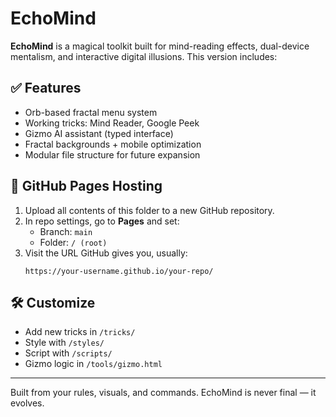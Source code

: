 
# EchoMind

**EchoMind** is a magical toolkit built for mind-reading effects, dual-device mentalism, and interactive digital illusions. This version includes:

## ✅ Features
- Orb-based fractal menu system
- Working tricks: Mind Reader, Google Peek
- Gizmo AI assistant (typed interface)
- Fractal backgrounds + mobile optimization
- Modular file structure for future expansion

## 🚀 GitHub Pages Hosting
1. Upload all contents of this folder to a new GitHub repository.
2. In repo settings, go to **Pages** and set:
   - Branch: `main`
   - Folder: `/ (root)`
3. Visit the URL GitHub gives you, usually:
   ```
   https://your-username.github.io/your-repo/
   ```

## 🛠️ Customize
- Add new tricks in `/tricks/`
- Style with `/styles/`
- Script with `/scripts/`
- Gizmo logic in `/tools/gizmo.html`

---

Built from your rules, visuals, and commands. EchoMind is never final — it evolves.
